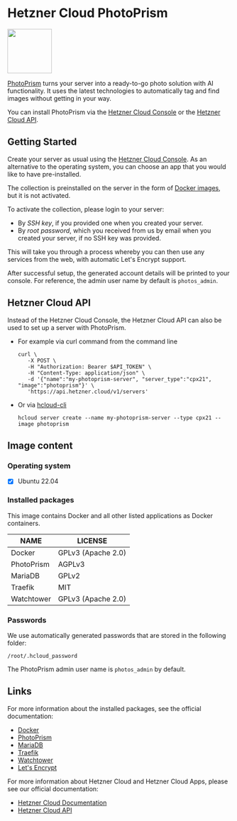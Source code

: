# Hetzner Cloud PhotoPrism

<img src="images/photoprism-logo.png" height="100px">
<br>

[PhotoPrism](https://github.com/photoprism/photoprism/) turns your server into a ready-to-go photo solution with AI functionality.
It uses the latest technologies to automatically tag and find images without getting in your way.

You can install PhotoPrism via the [Hetzner Cloud Console](https://console.hetzner.cloud) or the [Hetzner Cloud API](https://docs.hetzner.cloud/#servers-create-a-server).

## Getting Started

Create your server as usual using the [Hetzner Cloud Console](https://console.hetzner.cloud). As an alternative to the operating system, you can choose an app that you would like to have pre-installed.

The collection is preinstalled on the server in the form of [Docker images](https://www.docker.com/), but it is not activated.

To activate the collection, please login to your server:

- By _SSH key_, if you provided one when you created your server.
- By _root password_, which you received from us by email when you created your server, if no SSH key was provided.

This will take you through a process whereby you can then use any services from the web, with automatic Let's Encrypt support.

After successful setup, the generated account details will be printed to your console. For reference, the admin user name by default is `photos_admin`.

## Hetzner Cloud API

Instead of the Hetzner Cloud Console, the Hetzner Cloud API can also be used to set up a server with PhotoPrism.

- For example via curl command from the command line

  ```
  curl \
     -X POST \
     -H "Authorization: Bearer $API_TOKEN" \
     -H "Content-Type: application/json" \
     -d '{"name":"my-photoprism-server", "server_type":"cpx21", "image":"photoprism"}' \
     'https://api.hetzner.cloud/v1/servers'
  ```

- Or via [hcloud-cli](https://github.com/hetznercloud/cli)

  ```
  hcloud server create --name my-photoprism-server --type cpx21 --image photoprism
  ```

## Image content

### Operating system

- [x] Ubuntu 22.04

### Installed packages

This image contains Docker and all other listed applications as Docker containers.

| NAME       | LICENSE            |
| ---------- | ------------------ |
| Docker     | GPLv3 (Apache 2.0) |
| PhotoPrism | AGPLv3             |
| MariaDB    | GPLv2              |
| Traefik    | MIT                |
| Watchtower | GPLv3 (Apache 2.0) |

### Passwords

We use automatically generated passwords that are stored in the following folder:

```
/root/.hcloud_password
```

The PhotoPrism admin user name is `photos_admin` by default.

## Links

For more information about the installed packages, see the official documentation:

- [Docker](https://www.docker.com/)
- [PhotoPrism](https://github.com/photoprism/photoprism/)
- [MariaDB](https://mariadb.com)
- [Traefik](https://github.com/traefik/traefik/)
- [Watchtower](https://containrrr.dev/watchtower/)
- [Let's Encrypt](https://letsencrypt.org/de/docs/)

For more information about Hetzner Cloud and Hetzner Cloud Apps, please see our official documentation:

- [Hetzner Cloud Documentation](https://docs.hetzner.com/de/cloud/)
- [Hetzner Cloud API](https://docs.hetzner.cloud/)
